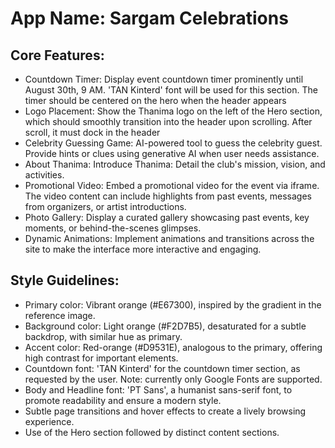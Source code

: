 # **App Name**: Sargam Celebrations

## Core Features:

- Countdown Timer: Display event countdown timer prominently until August 30th, 9 AM. 'TAN Kinterd' font will be used for this section. The timer should be centered on the hero when the header appears
- Logo Placement: Show the Thanima logo on the left of the Hero section, which should smoothly transition into the header upon scrolling. After scroll, it must dock in the header
- Celebrity Guessing Game: AI-powered tool to guess the celebrity guest. Provide hints or clues using generative AI when user needs assistance.
- About Thanima: Introduce Thanima: Detail the club's mission, vision, and activities.
- Promotional Video: Embed a promotional video for the event via iframe. The video content can include highlights from past events, messages from organizers, or artist introductions.
- Photo Gallery: Display a curated gallery showcasing past events, key moments, or behind-the-scenes glimpses.
- Dynamic Animations: Implement animations and transitions across the site to make the interface more interactive and engaging.

## Style Guidelines:

- Primary color: Vibrant orange (#E67300), inspired by the gradient in the reference image.
- Background color: Light orange (#F2D7B5), desaturated for a subtle backdrop, with similar hue as primary.
- Accent color: Red-orange (#D9531E), analogous to the primary, offering high contrast for important elements.
- Countdown font: 'TAN Kinterd' for the countdown timer section, as requested by the user. Note: currently only Google Fonts are supported.
- Body and Headline font: 'PT Sans', a humanist sans-serif font, to promote readability and ensure a modern style.
- Subtle page transitions and hover effects to create a lively browsing experience.
- Use of the Hero section followed by distinct content sections.